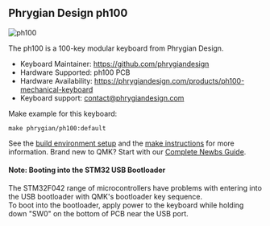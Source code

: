 ## Phrygian Design ph100

![ph100](https://cdn.shopify.com/s/files/1/0470/8814/0443/products/DSCF0064_1080x.png)

The ph100 is a 100-key modular keyboard from Phrygian Design.

* Keyboard Maintainer: https://github.com/phrygiandesign
* Hardware Supported: ph100 PCB
* Hardware Availability: https://phrygiandesign.com/products/ph100-mechanical-keyboard
* Keyboard support: contact@phrygiandesign.com

Make example for this keyboard:

    make phrygian/ph100:default

See the [build environment setup](https://docs.qmk.fm/#/getting_started_build_tools) and the [make instructions](https://docs.qmk.fm/#/getting_started_make_guide) for more information. Brand new to QMK? Start with our [Complete Newbs Guide](https://docs.qmk.fm/#/newbs).

#### Note: Booting into the STM32 USB Bootloader
The STM32F042 range of microcontrollers have problems with entering into the USB bootloader with QMK's bootloader key sequence.  
To boot into the bootloader, apply power to the keyboard while holding down "SW0" on the bottom of PCB near the USB port.
